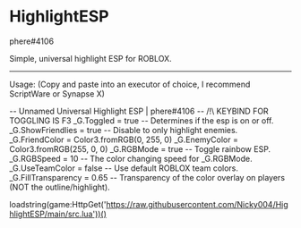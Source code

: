 # HighlightESP
phere#4106

Simple, universal highlight ESP for ROBLOX.

-------------------------------------------
Usage: (Copy and paste into an executor of choice, I recommend ScriptWare or Synapse X)

-- Unnamed Universal Highlight ESP | phere#4106
-- /!\ KEYBIND FOR TOGGLING IS F3
_G.Toggled = true -- Determines if the esp is on or off.
_G.ShowFriendlies = true -- Disable to only highlight enemies.
_G.FriendColor = Color3.fromRGB(0, 255, 0)
_G.EnemyColor = Color3.fromRGB(255, 0, 0)
_G.RGBMode = true -- Toggle rainbow ESP.
_G.RGBSpeed = 10 -- The color changing speed for _G.RGBMode.
_G.UseTeamColor = false -- Use default ROBLOX team colors.
_G.FillTransparency = 0.65 -- Transparency of the color overlay on players (NOT the outline/highlight).

loadstring(game:HttpGet('https://raw.githubusercontent.com/Nicky004/HighlightESP/main/src.lua'))()

